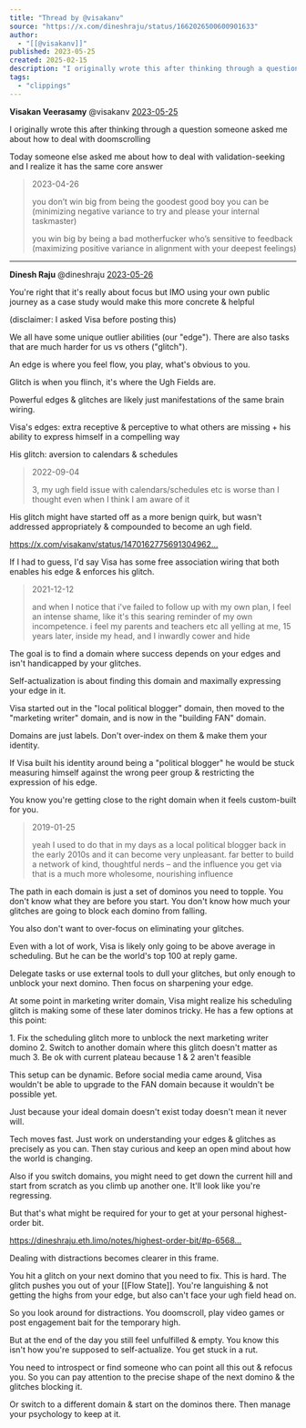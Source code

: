 ```yaml
---
title: "Thread by @visakanv"
source: "https://x.com/dineshraju/status/1662026500600901633"
author:
  - "[[@visakanv]]"
published: 2023-05-25
created: 2025-02-15
description: "I originally wrote this after thinking through a question someone asked me about how to deal with doomscrolling Today someone else asked me"
tags:
  - "clippings"
---
```

**Visakan Veerasamy** @visakanv [2023-05-25](https://x.com/visakanv/status/1661807845204189184)

I originally wrote this after thinking through a question someone asked me about how to deal with doomscrolling

Today someone else asked me about how to deal with validation-seeking and I realize it has the same core answer

> 2023-04-26
> 
> you don’t win big from being the goodest good boy you can be (minimizing negative variance to try and please your internal taskmaster)
> 
> you win big by being a bad motherfucker who’s sensitive to feedback (maximizing positive variance in alignment with your deepest feelings)

---

**Dinesh Raju** @dineshraju [2023-05-26](https://x.com/dineshraju/status/1662025064978743296)

You're right that it's really about focus but IMO using your own public journey as a case study would make this more concrete & helpful

(disclaimer: I asked Visa before posting this)

We all have some unique outlier abilities (our "edge"). There are also tasks that are much harder for us vs others ("glitch").

An edge is where you feel flow, you play, what's obvious to you.

Glitch is when you flinch, it's where the Ugh Fields are.

Powerful edges & glitches are likely just manifestations of the same brain wiring.

Visa's edges: extra receptive & perceptive to what others are missing + his ability to express himself in a compelling way

His glitch: aversion to calendars & schedules

> 2022-09-04
> 
> 3, my ugh field issue with calendars/schedules etc is worse than I thought even when I think I am aware of it

His glitch might have started off as a more benign quirk, but wasn't addressed appropriately & compounded to become an ugh field.

https://x.com/visakanv/status/1470162775691304962…

If I had to guess, I'd say Visa has some free association wiring that both enables his edge & enforces his glitch.

> 2021-12-12
> 
> and when I notice that i've failed to follow up with my own plan, I feel an intense shame, like it's this searing reminder of my own incompetence. i feel my parents and teachers etc all yelling at me, 15 years later, inside my head, and I inwardly cower and hide

The goal is to find a domain where success depends on your edges and isn't handicapped by your glitches.

Self-actualization is about finding this domain and maximally expressing your edge in it.

Visa started out in the "local political blogger" domain, then moved to the "marketing writer" domain, and is now in the "building FAN" domain.

Domains are just labels. Don't over-index on them & make them your identity.

If Visa built his identity around being a "political blogger" he would be stuck measuring himself against the wrong peer group & restricting the expression of his edge.

You know you're getting close to the right domain when it feels custom-built for you.

> 2019-01-25
> 
> yeah I used to do that in my days as a local political blogger back in the early 2010s and it can become very unpleasant. far better to build a network of kind, thoughtful nerds – and the influence you get via that is a much more wholesome, nourishing influence

The path in each domain is just a set of dominos you need to topple. You don't know what they are before you start. You don't know how much your glitches are going to block each domino from falling.

You also don't want to over-focus on eliminating your glitches.

Even with a lot of work, Visa is likely only going to be above average in scheduling. But he can be the world's top 100 at reply game.

Delegate tasks or use external tools to dull your glitches, but only enough to unblock your next domino. Then focus on sharpening your edge.

At some point in marketing writer domain, Visa might realize his scheduling glitch is making some of these later dominos tricky. He has a few options at this point:

1\. Fix the scheduling glitch more to unblock the next marketing writer domino
2\. Switch to another domain where this glitch doesn't matter as much
3\. Be ok with current plateau because 1 & 2 aren't feasible

This setup can be dynamic. Before social media came around, Visa wouldn't be able to upgrade to the FAN domain because it wouldn't be possible yet.

Just because your ideal domain doesn't exist today doesn't mean it never will.

Tech moves fast. Just work on understanding your edges & glitches as precisely as you can. Then stay curious and keep an open mind about how the world is changing.

Also if you switch domains, you might need to get down the current hill and start from scratch as you climb up another one. It'll look like you're regressing.

But that's what might be required for your to get at your personal highest-order bit.

https://dineshraju.eth.limo/notes/highest-order-bit/#p-6568…

Dealing with distractions becomes clearer in this frame.

You hit a glitch on your next domino that you need to fix. This is hard. The glitch pushes you out of your [[Flow State]]. You're languishing & not getting the highs from your edge, but also can't face your ugh field head on.

So you look around for distractions. You doomscroll, play video games or post engagement bait for the temporary high.

But at the end of the day you still feel unfulfilled & empty. You know this isn't how you're supposed to self-actualize. You get stuck in a rut.

You need to introspect or find someone who can point all this out & refocus you. So you can pay attention to the precise shape of the next domino & the glitches blocking it.

Or switch to a different domain & start on the dominos there. Then manage your psychology to keep at it.